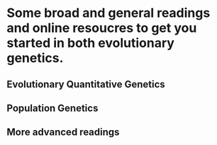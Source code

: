 Some broad and general readings and online resoucres to get you started in both evolutionary genetics.
======================================================================================================

## Evolutionary Quantitative Genetics


## Population Genetics


## More advanced readings
